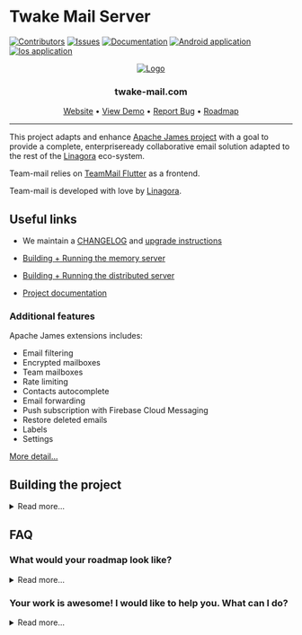 # Twake Mail Server
[![Contributors](https://img.shields.io/github/contributors/linagora/tmail-backend?label=Contributors
)](
  https://github.com/linagora/tmail-backend/graphs/contributors
)
[![Issues](https://img.shields.io/github/issues/linagora/tmail-backend?label=Issues
)](https://github.com/linagora/tmail-backend/issues)
[![Documentation](https://img.shields.io/badge/Documentation-green.svg)](docs)
[![Android application](https://img.shields.io/badge/App-Android-blue.svg)](https://play.google.com/store/apps/dev?id=8845244706987756601)
[![Ios application](https://img.shields.io/badge/App-iOS-red.svg)](https://apps.apple.com/gr/developer/linagora/id1110867042)

<p align="center">
  <a href="https://github.com/linagora/twake-mail">
   <img src="https://github.com/linagora/tmail-backend/assets/146178981/594cb3ae-cef6-4dbd-b91e-814d4312b967" alt="Logo">
  </a>

  <h3 align="center">twake-mail.com</h3>

 <p align="center">
    <a href="https://twake-mail.com">Website</a>
    •
    <a href="https://beta.twake.app/web/#/rooms">View Demo</a>
    •
    <a href="https://github.com/linagora/tmail-backend/issues">Report Bug</a>
    •
    <a href="https://github.com/linagora/tmail-backend/milestones">Roadmap</a>
  </p>
</p>

---



This project adapts and enhance [Apache James project](https://james.apache.org) with a goal to provide a complete, enterpriseready collaborative email solution adapted to the rest of 
the [Linagora](https://linagora.com) eco-system.

Team-mail relies on [TeamMail Flutter](https://github.com/linagora/tmail-flutter) as a frontend.

Team-mail is developed with love by [Linagora](https://linagora.com).

## Useful links

 - We maintain a [CHANGELOG](CHANGELOG.md) and [upgrade instructions](upgrade-instructions.md)

 - [Building + Running the memory server](tmail-backend/apps/memory/README.md)

 - [Building + Running the distributed server](tmail-backend/apps/distributed/README.md)

 - [Project documentation](docs)

### Additional features

Apache James extensions includes:
 - Email filtering
 - Encrypted mailboxes
 - Team mailboxes
 - Rate limiting
 - Contacts autocomplete
 - Email forwarding
 - Push subscription with Firebase Cloud Messaging
 - Restore deleted emails
 - Labels
 - Settings

[More detail...](docs/modules/ROOT/pages/tmail-backend/features/index.adoc)

## Building the project

<details>
  <summary>Read more...</summary>
### Manual building

This projects uses git submodules to track the latest branch of [the Apache James project](https://james.apache.org)

After cloning this repository, you need to init the `james-project` submodule:

```
git submodule init
git submodule update
```

It is possible that the `james-project` submodule is not in its latest state as well. If you want the latest changes
of the Apache James project, you can run as well:

```
git submodule update --remote
```

**Note**: Don't hesitate to push the latest state of the submodule in a commit if it was not up-to-date!

Then you can compile both `apache/james-project` and `linagora/tmail-backend` together.

```
mvn clean install -Dmaven.javadoc.skip=true
```

You can add the `-DskipTests` flag as well if you don't want to run the tests of the `apache/james-project`.

### Building with a local jenkins runner

You can use a custom local jenkins runner with the `Jenkinsfile` at the root of this project to build the project. 
This will automatically do for you:

* checkout and compile latest code of Apache James project alongside `tmail-backend`
* generate docker images for `memory` and `distributed` flavors of the project
* launch unit, integration and deployment tests on `tmail-backend`

To launch it you need to have docker installed. From the root of this project, you can build the 
Jenkins runner locally yourself:

```
docker build -t local-jenkins-runner dockerfiles/jenkins-runner
```

And then you need to launch it with the Jenkinsfile:

```
docker run --rm -v /var/run/docker.sock:/var/run/docker.sock -v $(pwd)/dockerfiles/jenkins-runner/Jenkinsfile:/workspace/Jenkinsfile local-jenkins-runner
```

If you don't want the build to redownload everytime all the maven dependencies (it can be heavy) you can mount
your local maven repository as a volume by adding `-v $HOME/.m2:/root/.m2` to the above command.
</details>

## FAQ

### **What would your roadmap look like?**

<details>
  <summary>Read more...</summary>
By the end of 2023 we expect to add the following extensions:

 - Provide Archiving and automated actions
 - Provide a JMAP extension for thumbnails
 - Download all attachments at once
</details>

### **Your work is awesome! I would like to help you. What can I do?**

<details>
  <summary>Read more...</summary>
Thanks for the enthousiasm!

There are many ways to help us, and amongst them:

   - **Spread the word**: Tell people you like **Team Mail**, on social medias, via blog posts etc... 
   - **Give us feedbacks**... It's hard to make all good decisions from the first time. It is very likely we can benefit from *your* experience. Did you encountered annoying bugs? Do you think we are missing some features critical to you? Tell us in the [issues](https://github.com/linagora/tmail-backend/issues).
   - I can code! **I wanna help ;-)**. Wow thanks! Let's discuss your project together in the [issues](https://github.com/linagora/tmail-backend/issues) to get you on track!
</details>
